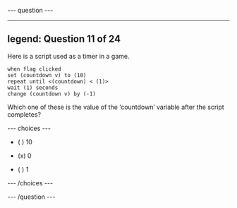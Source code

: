 --- question ---

---
legend: Question 11 of 24
---

Here is a script used as a timer in a game.

```blocks3
when flag clicked
set (countdown v) to (10)
repeat until <(countdown) < (1)>
wait (1) seconds
change (countdown v) by (-1)
```

Which one of these is the value of the ‘countdown’ variable after the script completes?

--- choices ---

- ( ) 10

- (x) 0

- ( ) 1

--- /choices ---

--- /question ---
